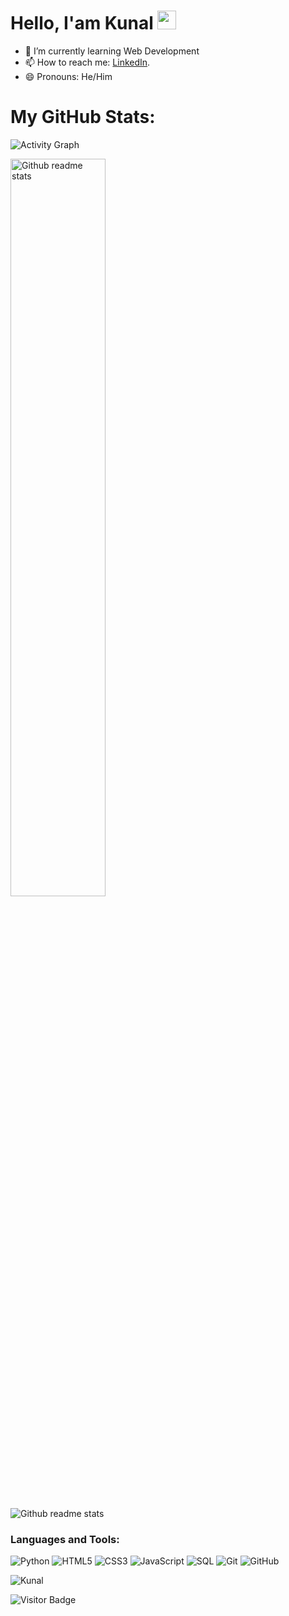 # Hello, I'am Kunal <img src="https://raw.githubusercontent.com/MartinHeinz/MartinHeinz/master/wave.gif" width="30px" height="30px">
- 🌱 I’m currently learning Web Development
- 📫 How to reach me: [LinkedIn](https://www.linkedin.com/in/kunal-patil-4ba636218/).
- 😄 Pronouns: He/Him

# My GitHub Stats:
<p align="left"><img src="https://activity-graph.herokuapp.com/graph?username=kunalp03&theme=react-dark" alt="Activity Graph"></p>
<p align="left"><img src="https://github-readme-stats.vercel.app/api?username=kunalp03&show_icons=true&theme=radical" alt="Github readme stats" width="55%"></p>
<p align="left"><img src="https://github-profile-trophy.vercel.app/?username=kunalp03&theme=juicyfresh&rank=SSS,SS,S,AAA,AA,A,B,C,UNKNOWN SECRET&column=5&row=1" alt="Github readme stats"></p>

<h3 align="left">Languages and Tools:</h3>

![Python](https://img.shields.io/badge/-Python-black?style=flat-square&logo=Python)
![HTML5](https://img.shields.io/badge/-HTML5-E34F26?style=flat-square&logo=html5&logoColor=white)
![CSS3](https://img.shields.io/badge/-CSS3-1572B6?style=flat-square&logo=css3)
![JavaScript](https://img.shields.io/badge/-JavaScript-purple?style=plastic&logo=javascript)
![SQL](https://img.shields.io/badge/-SQL-green?style=plastic&logo=Microsoft-SQL-Server)
![Git](https://img.shields.io/badge/-Git-black?style=flat-square&logo=git)
![GitHub](https://img.shields.io/badge/-GitHub-181717?style=flat-square&logo=github)  


<p><img align="center" src="https://github-readme-stats.vercel.app/api/top-langs/?username=kunalp03&layout=compact" alt="Kunal" /></p>

![Visitor Badge](https://visitor-badge.laobi.icu/badge?page_id=kunalp03.kunalp03)

